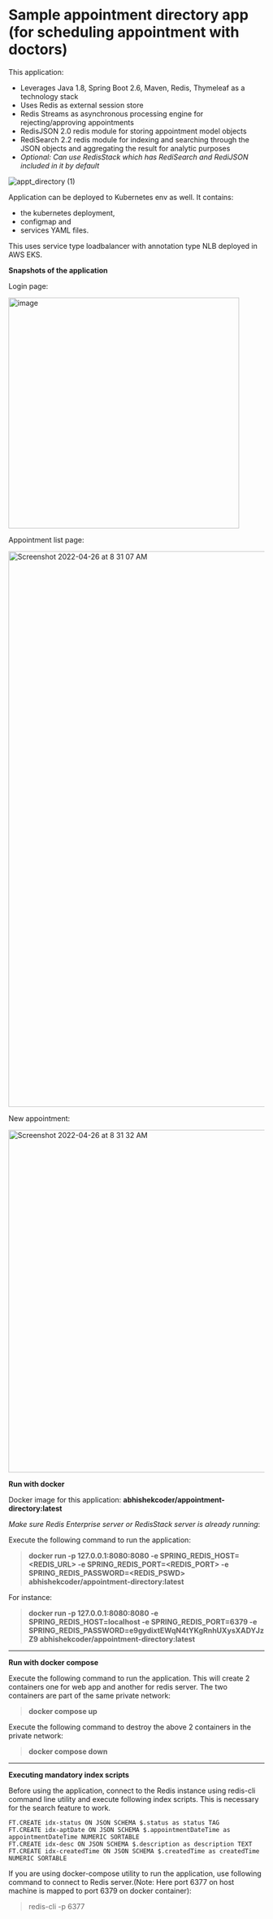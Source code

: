 # Sample appointment directory app (for scheduling appointment with doctors)

This application:
* Leverages Java 1.8, Spring Boot 2.6, Maven, Redis, Thymeleaf as a technology stack
* Uses Redis as external session store
* Redis Streams as asynchronous processing engine for rejecting/approving appointments
* RedisJSON 2.0 redis module for storing appointment model objects
* RediSearch 2.2 redis module for indexing and searching through the JSON objects and aggregating the result for analytic purposes
* _Optional: Can use RedisStack which has RediSearch and RediJSON included in it by default_

![appt_directory (1)](https://user-images.githubusercontent.com/26322220/165262079-6b52de92-0b57-4fca-9d92-4aae4fb4c0ea.png)

Application can be deployed to Kubernetes env as well. It contains:
* the kubernetes deployment, 
* configmap and 
* services YAML files.
 
This uses service type loadbalancer with annotation type NLB deployed in AWS EKS.


**Snapshots of the application**

Login page:

<img width="454" alt="image" src="https://user-images.githubusercontent.com/26322220/160120287-ab92bee7-e1e4-4791-a153-a7c9f02480dc.png">

Appointment list page:

<img width="1093" alt="Screenshot 2022-04-26 at 8 31 07 AM" src="https://user-images.githubusercontent.com/26322220/165211956-0bafcd71-0c8e-4d32-8067-90527a89af82.png">

New appointment:

<img width="674" alt="Screenshot 2022-04-26 at 8 31 32 AM" src="https://user-images.githubusercontent.com/26322220/165211988-18d91d8b-40a0-4e1f-bd77-fa5ddae37b42.png">


**Run with docker**

Docker image for this application: **abhishekcoder/appointment-directory:latest**

_Make sure Redis Enterprise server or RedisStack server is already running_: 

Execute the following command to run the application:
> **docker run -p 127.0.0.1:8080:8080 -e SPRING_REDIS_HOST=<REDIS_URL> -e SPRING_REDIS_PORT=<REDIS_PORT> -e SPRING_REDIS_PASSWORD=<REDIS_PSWD> abhishekcoder/appointment-directory:latest**

For instance:
> **docker run -p 127.0.0.1:8080:8080 -e SPRING_REDIS_HOST=localhost -e SPRING_REDIS_PORT=6379 -e SPRING_REDIS_PASSWORD=e9gydixtEWqN4tYKgRnhUXysXADYJzZ9 abhishekcoder/appointment-directory:latest**

<hr/>

**Run with docker compose**

Execute the following command to run the application. This will create 2 containers one for web app and another for redis server. The two containers are part of the same private network:
> **docker compose up**

Execute the following command to destroy the above 2 containers in the private network:
> **docker compose down**

<hr/>

**Executing mandatory index scripts**

Before using the application, connect to the Redis instance using redis-cli command line utility and execute following index scripts. This is necessary for the search feature to work.

	FT.CREATE idx-status ON JSON SCHEMA $.status as status TAG
	FT.CREATE idx-aptDate ON JSON SCHEMA $.appointmentDateTime as appointmentDateTime NUMERIC SORTABLE
	FT.CREATE idx-desc ON JSON SCHEMA $.description as description TEXT
	FT.CREATE idx-createdTime ON JSON SCHEMA $.createdTime as createdTime NUMERIC SORTABLE

If you are using docker-compose utility to run the application, use following command to connect to Redis server.(Note: Here port 6377 on host machine is mapped to port 6379 on docker container):
> redis-cli -p 6377


